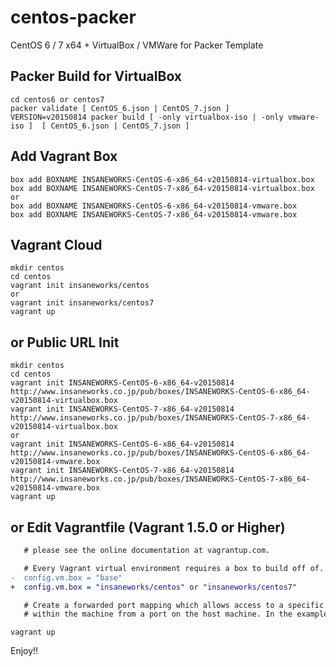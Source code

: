 centos-packer
=============

CentOS 6 / 7 x64 + VirtualBox / VMWare for Packer Template

## Packer Build for VirtualBox

```
cd centos6 or centos7
packer validate [ CentOS_6.json | CentOS_7.json ]
VERSION=v20150814 packer build [ -only virtualbox-iso | -only vmware-iso ]  [ CentOS_6.json | CentOS_7.json ]
```

## Add Vagrant Box

```
box add BOXNAME INSANEWORKS-CentOS-6-x86_64-v20150814-virtualbox.box
box add BOXNAME INSANEWORKS-CentOS-7-x86_64-v20150814-virtualbox.box
or
box add BOXNAME INSANEWORKS-CentOS-6-x86_64-v20150814-vmware.box
box add BOXNAME INSANEWORKS-CentOS-7-x86_64-v20150814-vmware.box
```

## Vagrant Cloud

```
mkdir centos
cd centos
vagrant init insaneworks/centos
or
vagrant init insaneworks/centos7
vagrant up
```


## or Public URL Init

```
mkdir centos
cd centos
vagrant init INSANEWORKS-CentOS-6-x86_64-v20150814 http://www.insaneworks.co.jp/pub/boxes/INSANEWORKS-CentOS-6-x86_64-v20150814-virtualbox.box
vagrant init INSANEWORKS-CentOS-7-x86_64-v20150814 http://www.insaneworks.co.jp/pub/boxes/INSANEWORKS-CentOS-7-x86_64-v20150814-virtualbox.box
or
vagrant init INSANEWORKS-CentOS-6-x86_64-v20150814 http://www.insaneworks.co.jp/pub/boxes/INSANEWORKS-CentOS-6-x86_64-v20150814-vmware.box
vagrant init INSANEWORKS-CentOS-7-x86_64-v20150814 http://www.insaneworks.co.jp/pub/boxes/INSANEWORKS-CentOS-7-x86_64-v20150814-vmware.box
vagrant up
```

## or Edit Vagrantfile (Vagrant 1.5.0 or Higher)

```diff
   # please see the online documentation at vagrantup.com.

   # Every Vagrant virtual environment requires a box to build off of.
-  config.vm.box = "base"
+  config.vm.box = "insaneworks/centos" or "insaneworks/centos7"

   # Create a forwarded port mapping which allows access to a specific port
   # within the machine from a port on the host machine. In the example below,
```

```
vagrant up
```

Enjoy!!
